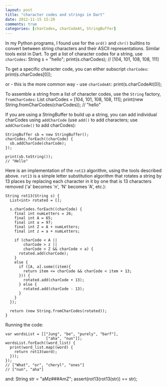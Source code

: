 ```yaml
---
layout: post
title: "character codes and strings in Dart"
date: 2012-11-15 15:29
comments: true
categories: [charCodes, charCodeAt, StringBuffer]
---
```


In my Python programs, I found use for the `ord()` and `chr()` builtins to convert between string characters and their
ASCII representations. Similar tools exist in Dart. To get a list of character codes for a string, use `charCodes`:
    String s = "hello";
    print(s.charCodes);
    // [104, 101, 108, 108, 111]
  
To get a specific character code, you can either subscript `charCodes`:
    print(s.charCodes[0]); 
  
or - this is the more common way - use `charCodeAt`:
    print(s.charCodeAt(0));
  
To assemble a string from a list of character codes, use the `String` factory, `fromCharCodes`:
    List<int> charCodes = [104, 101, 108, 108, 111];
    print(new String.fromCharCodes(charCodes));
    // "hello"

  
If you are using a StringBuffer to build up a string, you can add individual charCodes using `addCharCode`
(use `add()` to add characters; use `addCharCode()` to add charCodes):

    StringBuffer sb = new StringBuffer();
    charCodes.forEach((charCode) {
      sb.addCharCode(charCode);
    });
  
    print(sb.toString());
    // "Hello" 


Here is an implementation of the `rot13` algorithm, using the tools described above. `rot13` 
is a simple letter substitution algorithm that rotates a string by 13 places by replacing each
character in it by one that is 13 characters removed ('a' becomes 'n', 'N' becomes 'A', etc.):


    String rot13(String s) {
      List<int> rotated = [];
    
      s.charCodes.forEach((charCode) {
        final int numLetters = 26;
        final int A = 65;
        final int a = 97;
        final int Z = A + numLetters;
        final int z = a + numLetters;
        
        if (charCode < A ||
            charCode > z ||
            charCode > Z && charCode < a) {
          rotated.add(charCode);
        }
        else {
          if ([A, a].some((item){
            return item <= charCode && charCode < item + 13;
          })) {
            rotated.add(charCode + 13);
          } else {
            rotated.add(charCode - 13);
          }   
        }
      });
    
      return (new String.fromCharCodes(rotated));
    }

Running the code:
 
    var wordsList = [["Jung", "be", "purely", "barf"],
                      ["aha", "nun"]];
    wordsList.forEach((word_list) {
      print(word_list.map((word) {
        return rot13(word);
      }));
    });
    // ["What", "or", "cheryl", "ones"]
    // ["nun", "aha"] 

and:
    String str = "aMz###AmZ";
    assert(rot13(rot13(str)) == str);
